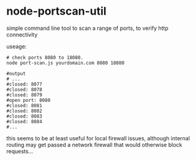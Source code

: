 # node-portscan-util
simple command line tool to scan a range of ports, to verify http connectivity

useage:

```
# check ports 8080 to 18080. 
node port-scan.js yourdomain.com 8080 18080

#output
# ...
#closed: 8077
#closed: 8078
#closed: 8079
#open port: 8080
#closed: 8081
#closed: 8082
#closed: 8083
#closed: 8084
#...
```

this seems to be at least useful for local firewall issues, although internal routing may get passed a network firewall
that would otherwise block requests...
